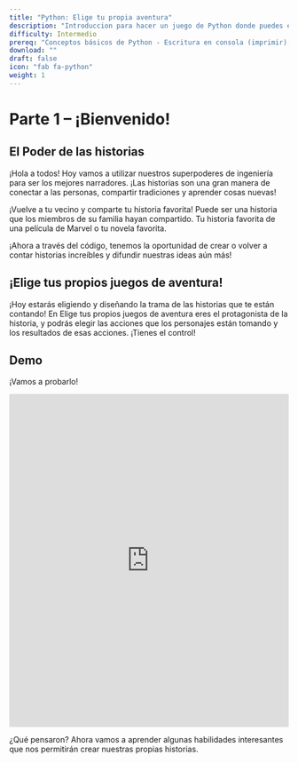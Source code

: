 ```yaml
---
title: "Python: Elige tu propia aventura"
description: "Introduccion para hacer un juego de Python donde puedes elegir tu propia aventura"
difficulty: Intermedio
prereq: "Conceptos básicos de Python - Escritura en consola (imprimir), Lectura desde consola, Cadenas, Variables, Instrucciones condicionales"
download: ""
draft: false
icon: "fab fa-python"
weight: 1
---
```


# Parte 1 – ¡Bienvenido!

## El Poder de las historias

¡Hola a todos! Hoy vamos a utilizar nuestros superpoderes de ingeniería para ser los mejores narradores. ¡Las historias son una gran manera de conectar a las personas, compartir tradiciones y aprender cosas nuevas!

¡Vuelve a tu vecino y comparte tu historia favorita! Puede ser una historia que los miembros de su familia hayan compartido. Tu historia favorita de una película de Marvel o tu novela favorita.

¡Ahora a través del código, tenemos la oportunidad de crear o volver a contar historias increíbles y difundir nuestras ideas aún más!

## ¡Elige tus propios juegos de aventura!

¡Hoy estarás eligiendo y diseñando la trama de las historias que te están contando! En Elige tus propios juegos de aventura eres el protagonista de la historia, y podrás elegir las acciones que los personajes están tomando y los resultados de esas acciones. ¡Tienes el control!

## Demo

¡Vamos a probarlo!

<iframe height="600px" width="100%" 
 src="https://repl.it/@nuevofoundation/PythonGuessAdventureFullSample?lite=true&outputonly=1" scrolling="no" frameborder="no" allowtransparency="true" allowfullscreen="true" sandbox="allow-forms allow-pointer-lock allow-popups allow-same-origin allow-scripts allow-modals"></iframe>

¿Qué pensaron? Ahora vamos a aprender algunas habilidades interesantes que nos permitirán crear nuestras propias historias.
